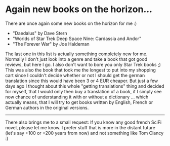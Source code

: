 # Again new books on the horizon...

There are once again some new books on the horizon for me :)

* "Daedalus" by Dave Stern
* "Worlds of Star Trek Deep Space Nine: Cardassia and Andor"
* "The Forever War" by Joe Haldeman

The last one in this list is actually something completely new for me. Normally I don't just look into a genre and take a book that got good reviews, but here I go. I also don't want to bore you only Star Trek books ;) This was also the book that took me the longest to put into my shopping cart since I couldn't decide whether or not I should get the german translation since this would have been 3 or 4 EUR cheaper. But just a few days ago I thought about this whole "getting translations" thing and decided for myself, that I would only then buy a translation of a book, if I simply see now chance of understanding it with or without a dictionary ... which actually means, that I will try to get books written by English, French or German authors in the original versions.

-------------------------------



There also brings me to a small request: If you know any good french SciFi novel, please let me know. I prefer stuff that is more in the distant future (let's say +100 or +200 years from now) and not something like Tom Clancy :)